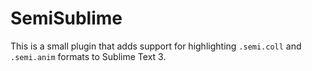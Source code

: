 # SemiSublime

This is a small plugin that adds support for highlighting `.semi.coll` and `.semi.anim` formats to Sublime Text 3.
